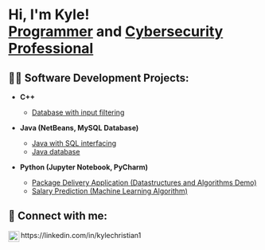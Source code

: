 <h1>Hi, I'm Kyle! <br/><a href="https://github.com/tweaksneak">Programmer</a> and <a href="https://www.linkedin.com/in/kylechristian1/">Cybersecurity Professional</a>

<h2>👨‍💻 Software Development Projects:</h2>

- <b>C++ </b>
  - [Database with input filtering](https://github.com/Kyle-Christian1/Student-System)
- <b>Java (NetBeans, MySQL Database)</b>
  - [Java with SQL interfacing](https://github.com/Kyle-Christian1/Scheduler)
  - [Java database](https://github.com/Kyle-Christian1/Inventory-System)

- <b>Python (Jupyter Notebook, PyCharm)</b>
  - [Package Delivery Application (Datastructures and Algorithms Demo)](https://github.com/Kyle-Christian1/Delivery-System)
  - [Salary Prediction (Machine Learning Algorithm)](https://github.com/Kyle-Christian1/Salary-Prediction/blob/main/capstone.ipynb)

<h2> 🤳 Connect with me:</h2>
<img align="left" alt="KyleChristian1 | LinkedIn" width="22px" src="https://cdn.jsdelivr.net/npm/simple-icons@v3/icons/linkedin.svg" />
https://linkedin.com/in/kylechristian1

<!--
**tweaksneak/tweaksneak** is a ✨ _special_ ✨ repository because its `README.md` (this file) appears on your GitHub profile.

Here are some ideas to get you started:

- 🔭 I’m currently working on ...
- 🌱 I’m currently learning ...
- 👯 I’m looking to collaborate on ...
- 🤔 I’m looking for help with ...
- 💬 Ask me about ...
- 📫 How to reach me: ...
- 😄 Pronouns: ...
- ⚡ Fun fact: ...
-->
